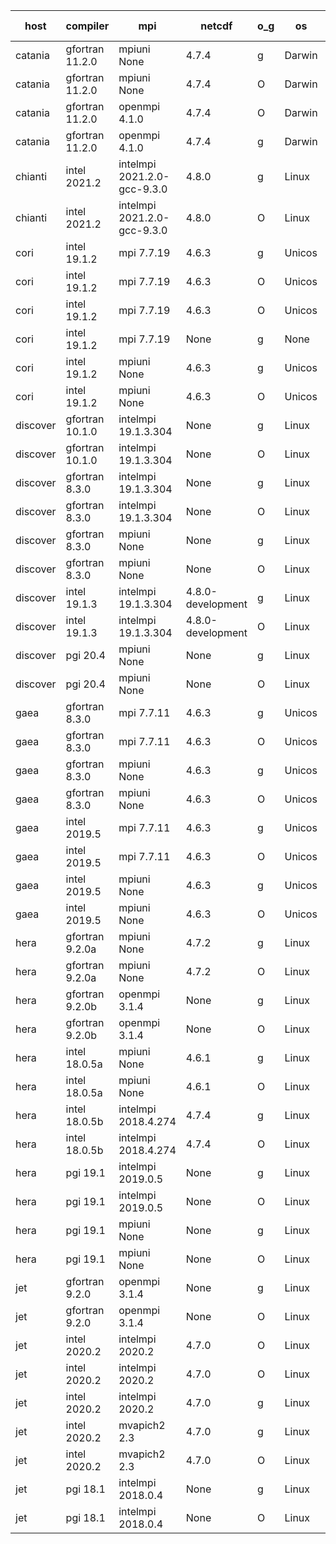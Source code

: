 

| host     | compiler                              | mpi                      | netcdf        | o_g        | os       | build       | u_pass          | u_fail          | s_pass            | s_fail            | e_pass             | e_fail             | nuopc_pass       | nuopc_fail       | artifacts link          |
|----------|---------------------------------------|--------------------------|---------------|------------|----------|-------------|-----------------|-----------------|-------------------|-------------------|--------------------|--------------------|------------------|------------------|-------------------------|
| catania | gfortran 11.2.0 | mpiuni None  | 4.7.4  | g | Darwin | PASS | 12317 | 0 | 8 | 0 | 43 | 0 | None | None | <a href="https://github.com/esmf-org/esmf-test-artifacts/tree/386c2290621bb8a6eb0cfef343b7fa551c63b17c/develop/gfortran/11.2.0/g/mpiuni/None" target="_blank">386c229</a> | 
| catania | gfortran 11.2.0 | mpiuni None  | 4.7.4  | O | Darwin | PASS | 12317 | 0 | 8 | 0 | 43 | 0 | None | None | <a href="https://github.com/esmf-org/esmf-test-artifacts/tree/9109d49bc4a4976be0f9f3c6e4ab09a09402ba18/develop/gfortran/11.2.0/O/mpiuni/None" target="_blank">9109d49</a> | 
| catania | gfortran 11.2.0 | openmpi 4.1.0  | 4.7.4  | O | Darwin | PASS | 13864 | 9 | 49 | 0 | 80 | 0 | 52 | 0 | <a href="https://github.com/esmf-org/esmf-test-artifacts/tree/a9f6337a3bda500e77c16e8b814c109bc6ea6c58/develop/gfortran/11.2.0/O/openmpi/4.1.0" target="_blank">a9f6337</a> | 
| catania | gfortran 11.2.0 | openmpi 4.1.0  | 4.7.4  | g | Darwin | PASS | 13864 | 9 | 49 | 0 | 80 | 0 | 52 | 0 | <a href="https://github.com/esmf-org/esmf-test-artifacts/tree/b9c3b40609ece8b8e7d41481dd3cdb1be88d93f0/develop/gfortran/11.2.0/g/openmpi/4.1.0" target="_blank">b9c3b40</a> | 
| chianti | intel 2021.2 | intelmpi 2021.2.0-gcc-9.3.0  | 4.8.0  | g | Linux | PASS | 13873 | 0 | 49 | 0 | 80 | 0 | 52 | 0 | <a href="https://github.com/esmf-org/esmf-test-artifacts/tree/a9e614ff5d5d46578d73147fb13cb0ea841c86df/develop/intel/2021.2/g/intelmpi/2021.2.0-gcc-9.3.0" target="_blank">a9e614f</a> | 
| chianti | intel 2021.2 | intelmpi 2021.2.0-gcc-9.3.0  | 4.8.0  | O | Linux | PASS | 13873 | 0 | 49 | 0 | 80 | 0 | 52 | 0 | <a href="https://github.com/esmf-org/esmf-test-artifacts/tree/f7e4da7fc8c0a08a443adf1f103e72a2ba7b29f3/develop/intel/2021.2/O/intelmpi/2021.2.0-gcc-9.3.0" target="_blank">f7e4da7</a> | 
| cori | intel 19.1.2 | mpi 7.7.19  | 4.6.3  | g | Unicos | PASS | 13873 | 0 | 49 | 0 | 80 | 0 | 52 | 0 | <a href="https://github.com/esmf-org/esmf-test-artifacts/tree/991c6e560537636af8456370f928feb62597a9d1/develop/intel/19.1.2/g/mpi/7.7.19" target="_blank">991c6e5</a> | 
| cori | intel 19.1.2 | mpi 7.7.19  | 4.6.3  | O | Unicos | FAIL | None | None | None | None | None | None | None | None | <a href="https://github.com/esmf-org/esmf-test-artifacts/tree/f02ac5dfd98807118db32f86a405a3734b1d4340/develop/intel/19.1.2/O/mpi/7.7.19" target="_blank">f02ac5d</a> | 
| cori | intel 19.1.2 | mpi 7.7.19  | 4.6.3  | O | Unicos | PASS | 13873 | 0 | 49 | 0 | 80 | 0 | 52 | 0 | <a href="https://github.com/esmf-org/esmf-test-artifacts/tree/f02ac5dfd98807118db32f86a405a3734b1d4340/develop/intel/19.1.2/O/mpi/7.7.19" target="_blank">f02ac5d</a> | 
| cori | intel 19.1.2 | mpi 7.7.19  | None  | g | None | FAIL | None | None | None | None | None | None | None | None | <a href="https://github.com/esmf-org/esmf-test-artifacts/tree/5eb13d9059a8361cc41dc9906a5417a712afcf62/develop/intel/19.1.2/g/mpi/7.7.19" target="_blank">5eb13d9</a> | 
| cori | intel 19.1.2 | mpiuni None  | 4.6.3  | g | Unicos | PASS | None | None | None | None | None | None | None | None | <a href="https://github.com/esmf-org/esmf-test-artifacts/tree/2362826926328a6a8816296ee391e7ddfe0415d0/develop/intel/19.1.2/g/mpiuni/None" target="_blank">2362826</a> | 
| cori | intel 19.1.2 | mpiuni None  | 4.6.3  | O | Unicos | PASS | 12317 | 0 | 8 | 0 | 43 | 0 | None | None | <a href="https://github.com/esmf-org/esmf-test-artifacts/tree/4ec5fe59d4eb43f06f613067aaa94990cef8661d/develop/intel/19.1.2/O/mpiuni/None" target="_blank">4ec5fe5</a> | 
| discover | gfortran 10.1.0 | intelmpi 19.1.3.304  | None  | g | Linux | PASS | 13858 | 15 | 49 | 0 | 80 | 0 | 52 | 0 | <a href="https://github.com/esmf-org/esmf-test-artifacts/tree/d46022cf8f777475ca8dcc3ff5aa8ddb96aad173/develop/gfortran/10.1.0/g/intelmpi/19.1.3.304" target="_blank">d46022c</a> | 
| discover | gfortran 10.1.0 | intelmpi 19.1.3.304  | None  | O | Linux | PASS | 13858 | 15 | 49 | 0 | 80 | 0 | 52 | 0 | <a href="https://github.com/esmf-org/esmf-test-artifacts/tree/1dc08568aa9ff3b0ea77fd688ffba95792ae8058/develop/gfortran/10.1.0/O/intelmpi/19.1.3.304" target="_blank">1dc0856</a> | 
| discover | gfortran 8.3.0 | intelmpi 19.1.3.304  | None  | g | Linux | PASS | 13858 | 15 | 49 | 0 | 80 | 0 | 52 | 0 | <a href="https://github.com/esmf-org/esmf-test-artifacts/tree/6854c8f3bbfa03e240958dfa176b9d8b86d17b51/develop/gfortran/8.3.0/g/intelmpi/19.1.3.304" target="_blank">6854c8f</a> | 
| discover | gfortran 8.3.0 | intelmpi 19.1.3.304  | None  | O | Linux | PASS | 13858 | 15 | 49 | 0 | 80 | 0 | 52 | 0 | <a href="https://github.com/esmf-org/esmf-test-artifacts/tree/cad5d946a6424335ea71d75d50f0742d31415c1d/develop/gfortran/8.3.0/O/intelmpi/19.1.3.304" target="_blank">cad5d94</a> | 
| discover | gfortran 8.3.0 | mpiuni None  | None  | g | Linux | PASS | 12317 | 0 | 8 | 0 | 43 | 0 | None | None | <a href="https://github.com/esmf-org/esmf-test-artifacts/tree/b08cc15c6f4600668b15e141877e8fd17efc33c8/develop/gfortran/8.3.0/g/mpiuni/None" target="_blank">b08cc15</a> | 
| discover | gfortran 8.3.0 | mpiuni None  | None  | O | Linux | PASS | 12317 | 0 | 8 | 0 | 43 | 0 | None | None | <a href="https://github.com/esmf-org/esmf-test-artifacts/tree/b02e78016ea95139f8c281dd6e36972e87ca4277/develop/gfortran/8.3.0/O/mpiuni/None" target="_blank">b02e780</a> | 
| discover | intel 19.1.3 | intelmpi 19.1.3.304  | 4.8.0-development  | g | Linux | PASS | 13873 | 0 | 49 | 0 | 80 | 0 | 52 | 0 | <a href="https://github.com/esmf-org/esmf-test-artifacts/tree/be472136717a5934678bc4282924b31f155ee7c0/develop/intel/19.1.3/g/intelmpi/19.1.3.304" target="_blank">be47213</a> | 
| discover | intel 19.1.3 | intelmpi 19.1.3.304  | 4.8.0-development  | O | Linux | PASS | 13873 | 0 | 49 | 0 | 80 | 0 | 52 | 0 | <a href="https://github.com/esmf-org/esmf-test-artifacts/tree/d9f076472df426f343d1b09ce0bf524a9e5e4ab6/develop/intel/19.1.3/O/intelmpi/19.1.3.304" target="_blank">d9f0764</a> | 
| discover | pgi 20.4 | mpiuni None  | None  | g | Linux | PASS | 11692 | 625 | 4 | 4 | 40 | 3 | None | None | <a href="https://github.com/esmf-org/esmf-test-artifacts/tree/6989cdbeabc47e739bdba71c84346b3c802c66f8/develop/pgi/20.4/g/mpiuni/None" target="_blank">6989cdb</a> | 
| discover | pgi 20.4 | mpiuni None  | None  | O | Linux | PASS | 11692 | 625 | 6 | 2 | 40 | 3 | None | None | <a href="https://github.com/esmf-org/esmf-test-artifacts/tree/2e79f368e516f31e60a6ac7942cac22baf07ce6b/develop/pgi/20.4/O/mpiuni/None" target="_blank">2e79f36</a> | 
| gaea | gfortran 8.3.0 | mpi 7.7.11  | 4.6.3  | g | Unicos | PASS | 13872 | 1 | 49 | 0 | 80 | 0 | 47 | 5 | <a href="https://github.com/esmf-org/esmf-test-artifacts/tree/9664699eb2a3b4604745b94ddc4ea72691795830/develop/gfortran/8.3.0/g/mpi/7.7.11" target="_blank">9664699</a> | 
| gaea | gfortran 8.3.0 | mpi 7.7.11  | 4.6.3  | O | Unicos | PASS | 13872 | 1 | 49 | 0 | 80 | 0 | 47 | 5 | <a href="https://github.com/esmf-org/esmf-test-artifacts/tree/d2c5a49fd1694cc1733e2bb83d4334e8df4ce4df/develop/gfortran/8.3.0/O/mpi/7.7.11" target="_blank">d2c5a49</a> | 
| gaea | gfortran 8.3.0 | mpiuni None  | 4.6.3  | g | Unicos | PASS | 12317 | 0 | 8 | 0 | 43 | 0 | None | None | <a href="https://github.com/esmf-org/esmf-test-artifacts/tree/3f9af663dfcae211bfe3df7d79bf88326e8d02f9/develop/gfortran/8.3.0/g/mpiuni/None" target="_blank">3f9af66</a> | 
| gaea | gfortran 8.3.0 | mpiuni None  | 4.6.3  | O | Unicos | PASS | 12317 | 0 | 8 | 0 | 43 | 0 | None | None | <a href="https://github.com/esmf-org/esmf-test-artifacts/tree/c5c18fecfd38a5dc6d100096a8b7d3ebd0594483/develop/gfortran/8.3.0/O/mpiuni/None" target="_blank">c5c18fe</a> | 
| gaea | intel 2019.5 | mpi 7.7.11  | 4.6.3  | g | Unicos | PASS | 13858 | 15 | 49 | 0 | 80 | 0 | 47 | 5 | <a href="https://github.com/esmf-org/esmf-test-artifacts/tree/904e747cbc6b565ec945a199de94898c8c506fd9/develop/intel/2019.5/g/mpi/7.7.11" target="_blank">904e747</a> | 
| gaea | intel 2019.5 | mpi 7.7.11  | 4.6.3  | O | Unicos | PASS | 13858 | 15 | 49 | 0 | 80 | 0 | 47 | 5 | <a href="https://github.com/esmf-org/esmf-test-artifacts/tree/8db20997959e9cfdc140c8308a04ffe4b74bdfcf/develop/intel/2019.5/O/mpi/7.7.11" target="_blank">8db2099</a> | 
| gaea | intel 2019.5 | mpiuni None  | 4.6.3  | g | Unicos | PASS | 12302 | 15 | 8 | 0 | 43 | 0 | None | None | <a href="https://github.com/esmf-org/esmf-test-artifacts/tree/8c4363f8c9fab3c040de2ad90e28beab37c31d65/develop/intel/2019.5/g/mpiuni/None" target="_blank">8c4363f</a> | 
| gaea | intel 2019.5 | mpiuni None  | 4.6.3  | O | Unicos | PASS | 12302 | 15 | 8 | 0 | 43 | 0 | None | None | <a href="https://github.com/esmf-org/esmf-test-artifacts/tree/91810c02e9bc9a9cfc74a6c07ca5787e917423a6/develop/intel/2019.5/O/mpiuni/None" target="_blank">91810c0</a> | 
| hera | gfortran 9.2.0a | mpiuni None  | 4.7.2  | g | Linux | PASS | 12317 | 0 | 8 | 0 | 43 | 0 | None | None | <a href="https://github.com/esmf-org/esmf-test-artifacts/tree/1f08ceca7daededfaf4879bd1b56c0ebe7c74330/develop/gfortran/9.2.0a/g/mpiuni/None" target="_blank">1f08cec</a> | 
| hera | gfortran 9.2.0a | mpiuni None  | 4.7.2  | O | Linux | PASS | 12317 | 0 | 8 | 0 | 43 | 0 | None | None | <a href="https://github.com/esmf-org/esmf-test-artifacts/tree/ecbf4d6e2c0e1b357ad8f5f4011ae7004ba5cbf7/develop/gfortran/9.2.0a/O/mpiuni/None" target="_blank">ecbf4d6</a> | 
| hera | gfortran 9.2.0b | openmpi 3.1.4  | None  | g | Linux | PASS | 13873 | 0 | 49 | 0 | 80 | 0 | 52 | 0 | <a href="https://github.com/esmf-org/esmf-test-artifacts/tree/7d3008871cefb06e809e0bfc6c360efde3f688bb/develop/gfortran/9.2.0b/g/openmpi/3.1.4" target="_blank">7d30088</a> | 
| hera | gfortran 9.2.0b | openmpi 3.1.4  | None  | O | Linux | PASS | 13873 | 0 | 49 | 0 | 80 | 0 | 52 | 0 | <a href="https://github.com/esmf-org/esmf-test-artifacts/tree/3c18c1f6b504b5762510a2626bda73b293be4c58/develop/gfortran/9.2.0b/O/openmpi/3.1.4" target="_blank">3c18c1f</a> | 
| hera | intel 18.0.5a | mpiuni None  | 4.6.1  | g | Linux | PASS | 12317 | 0 | 8 | 0 | 43 | 0 | None | None | <a href="https://github.com/esmf-org/esmf-test-artifacts/tree/9524f727ff00dc9760c55abdfa52d764ec9a380f/develop/intel/18.0.5a/g/mpiuni/None" target="_blank">9524f72</a> | 
| hera | intel 18.0.5a | mpiuni None  | 4.6.1  | O | Linux | PASS | 12317 | 0 | 8 | 0 | 43 | 0 | None | None | <a href="https://github.com/esmf-org/esmf-test-artifacts/tree/a4df165a5851bc590e1e24da36b7bc6ec603e46f/develop/intel/18.0.5a/O/mpiuni/None" target="_blank">a4df165</a> | 
| hera | intel 18.0.5b | intelmpi 2018.4.274  | 4.7.4  | g | Linux | PASS | 13873 | 0 | 49 | 0 | 80 | 0 | 52 | 0 | <a href="https://github.com/esmf-org/esmf-test-artifacts/tree/bba680b4e60bddc97af4541e6a69100f3f989904/develop/intel/18.0.5b/g/intelmpi/2018.4.274" target="_blank">bba680b</a> | 
| hera | intel 18.0.5b | intelmpi 2018.4.274  | 4.7.4  | O | Linux | PASS | 13873 | 0 | 49 | 0 | 80 | 0 | 52 | 0 | <a href="https://github.com/esmf-org/esmf-test-artifacts/tree/c8146df4d6f24bcd1a242f3d7b4554ec45b6db23/develop/intel/18.0.5b/O/intelmpi/2018.4.274" target="_blank">c8146df</a> | 
| hera | pgi 19.1 | intelmpi 2019.0.5  | None  | g | Linux | PASS | 12998 | 875 | None | None | None | None | None | None | <a href="https://github.com/esmf-org/esmf-test-artifacts/tree/57405509888c7ba4916cf1aee6a0281415d9b7c7/develop/pgi/19.1/g/intelmpi/2019.0.5" target="_blank">5740550</a> | 
| hera | pgi 19.1 | intelmpi 2019.0.5  | None  | O | Linux | PASS | 13046 | 827 | None | None | None | None | None | None | <a href="https://github.com/esmf-org/esmf-test-artifacts/tree/23b586938913ac65351f81a0e9828fc51ab83297/develop/pgi/19.1/O/intelmpi/2019.0.5" target="_blank">23b5869</a> | 
| hera | pgi 19.1 | mpiuni None  | None  | g | Linux | PASS | 11692 | 625 | 4 | 4 | 40 | 3 | None | None | <a href="https://github.com/esmf-org/esmf-test-artifacts/tree/ae7cc8cd9d5faf0b6a5965687ed1ba4d0ac7854d/develop/pgi/19.1/g/mpiuni/None" target="_blank">ae7cc8c</a> | 
| hera | pgi 19.1 | mpiuni None  | None  | O | Linux | PASS | 11692 | 625 | 6 | 2 | 40 | 3 | None | None | <a href="https://github.com/esmf-org/esmf-test-artifacts/tree/a1a7a67e4004df70b5fe4fef8b9e00b2ca4fa73e/develop/pgi/19.1/O/mpiuni/None" target="_blank">a1a7a67</a> | 
| jet | gfortran 9.2.0 | openmpi 3.1.4  | None  | g | Linux | PASS | 13873 | 0 | 49 | 0 | 80 | 0 | 52 | 0 | <a href="https://github.com/esmf-org/esmf-test-artifacts/tree/86326d658c854b3089962a39669cce22d1a67199/develop/gfortran/9.2.0/g/openmpi/3.1.4" target="_blank">86326d6</a> | 
| jet | gfortran 9.2.0 | openmpi 3.1.4  | None  | O | Linux | PASS | 13873 | 0 | 49 | 0 | 80 | 0 | 52 | 0 | <a href="https://github.com/esmf-org/esmf-test-artifacts/tree/d84fa3af0582a3e37ab2230af9191f1448f9bb62/develop/gfortran/9.2.0/O/openmpi/3.1.4" target="_blank">d84fa3a</a> | 
| jet | intel 2020.2 | intelmpi 2020.2  | 4.7.0  | O | Linux | FAIL | None | None | None | None | None | None | None | None | <a href="https://github.com/esmf-org/esmf-test-artifacts/tree/4c329586129e6764f929082e66240c0ed67335d6/develop/intel/2020.2/O/intelmpi/2020.2" target="_blank">4c32958</a> | 
| jet | intel 2020.2 | intelmpi 2020.2  | 4.7.0  | O | Linux | PASS | 13873 | 0 | 49 | 0 | 80 | 0 | 52 | 0 | <a href="https://github.com/esmf-org/esmf-test-artifacts/tree/4c329586129e6764f929082e66240c0ed67335d6/develop/intel/2020.2/O/intelmpi/2020.2" target="_blank">4c32958</a> | 
| jet | intel 2020.2 | intelmpi 2020.2  | 4.7.0  | g | Linux | PASS | 13873 | 0 | 49 | 0 | 80 | 0 | 52 | 0 | <a href="https://github.com/esmf-org/esmf-test-artifacts/tree/727d48dc576e7967ac31b2c90dc5fd8abc611d12/develop/intel/2020.2/g/intelmpi/2020.2" target="_blank">727d48d</a> | 
| jet | intel 2020.2 | mvapich2 2.3  | 4.7.0  | g | Linux | FAIL | None | None | None | None | None | None | None | None | <a href="https://github.com/esmf-org/esmf-test-artifacts/tree/ded9c3aa66033c1b9150440036c7ea9d11012e48/develop/intel/2020.2/g/mvapich2/2.3" target="_blank">ded9c3a</a> | 
| jet | intel 2020.2 | mvapich2 2.3  | 4.7.0  | O | Linux | FAIL | None | None | None | None | None | None | None | None | <a href="https://github.com/esmf-org/esmf-test-artifacts/tree/be9ad34e669da655ab15be56b500eada15d57879/develop/intel/2020.2/O/mvapich2/2.3" target="_blank">be9ad34</a> | 
| jet | pgi 18.1 | intelmpi 2018.0.4  | None  | g | Linux | FAIL | None | None | None | None | None | None | None | None | <a href="https://github.com/esmf-org/esmf-test-artifacts/tree/2638e4229bd4fa349c712df85dda56a91007f9c4/develop/pgi/18.1/g/intelmpi/2018.0.4" target="_blank">2638e42</a> | 
| jet | pgi 18.1 | intelmpi 2018.0.4  | None  | O | Linux | FAIL | None | None | None | None | None | None | None | None | <a href="https://github.com/esmf-org/esmf-test-artifacts/tree/43b10923f03393e3e708b82fe22b26dde66acd96/develop/pgi/18.1/O/intelmpi/2018.0.4" target="_blank">43b1092</a> | 
